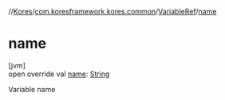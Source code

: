 //[Kores](../../../index.md)/[com.koresframework.kores.common](../index.md)/[VariableRef](index.md)/[name](name.md)

# name

[jvm]\
open override val [name](name.md): [String](https://kotlinlang.org/api/latest/jvm/stdlib/kotlin/-string/index.html)

Variable name
